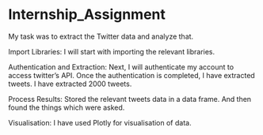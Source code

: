 # Internship_Assignment

My task was to extract the Twitter data and analyze that.

Import Libraries: I will start with importing the relevant libraries.


Authentication and Extraction: Next, I will authenticate my account to access twitter’s API. Once the authentication is completed, I have extracted tweets. I have extracted 2000 tweets.


Process Results: Stored the relevant tweets data in a data frame. And then found the things which were asked.

Visualisation: I have used Plotly for visualisation of data.
